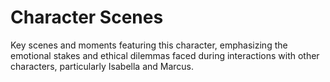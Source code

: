 # Character Scenes
Key scenes and moments featuring this character, emphasizing the emotional stakes and ethical dilemmas faced during interactions with other characters, particularly Isabella and Marcus.
